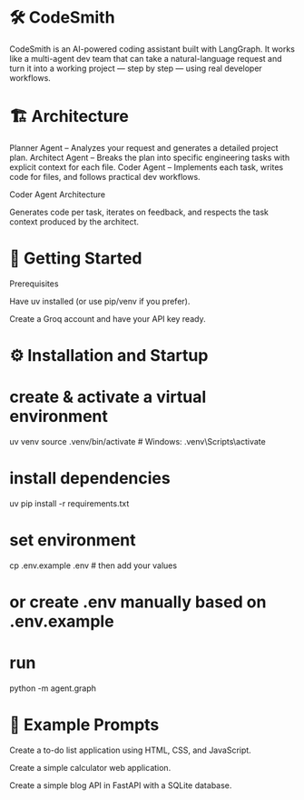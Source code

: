 # 🛠️ CodeSmith

CodeSmith is an AI-powered coding assistant built with LangGraph.
It works like a multi-agent dev team that can take a natural-language request and turn it into a working project — step by step — using real developer workflows.

# 🏗️ Architecture

Planner Agent – Analyzes your request and generates a detailed project plan.
Architect Agent – Breaks the plan into specific engineering tasks with explicit context for each file.
Coder Agent – Implements each task, writes code for files, and follows practical dev workflows.

Coder Agent Architecture

Generates code per task, iterates on feedback, and respects the task context produced by the architect.

# 🚀 Getting Started
Prerequisites

Have uv installed (or use pip/venv if you prefer).

Create a Groq account and have your API key ready.

# ⚙️ Installation and Startup
# create & activate a virtual environment
uv venv
source .venv/bin/activate   # Windows: .venv\Scripts\activate

# install dependencies
uv pip install -r requirements.txt

# set environment
cp .env.example .env        # then add your values
# or create .env manually based on .env.example

# run
python -m agent.graph

# 🧪 Example Prompts

Create a to-do list application using HTML, CSS, and JavaScript.

Create a simple calculator web application.

Create a simple blog API in FastAPI with a SQLite database.


